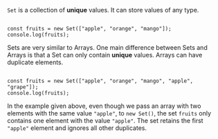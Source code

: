`Set` is a collection of **unique** values.
It can store values of any type.

<codeblock language="javascript" type="lesson">
<code>
const fruits = new Set(["apple", "orange", "mango"]);
console.log(fruits);
</code>
</codeblock>

Sets are very similar to Arrays.
One main difference between Sets and Arrays
is that a Set can only contain **unique** values.
Arrays can have duplicate elements.

<codeblock language="javascript" type="lesson">
<code>
const fruits = new Set(["apple", "orange", "mango", "apple", "grape"]);
console.log(fruits);
</code>
</codeblock>

In the example given above,
even though we pass an array with
two elements with the same value `"apple"`,
to `new Set()`,
the set `fruits` only contains
one element with the value `"apple"`.
The set retains the first `"apple"` element
and
ignores all other duplicates.
